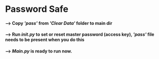 # Password Safe
#### --> Copy _**'pass'**_ from _**'Clear Data'**_ folder to main dir
#### --> Run _**init.py**_ to set or reset master password (access key), _**'pass'**_ file needs to be present when you do this
#### --> _**Main.py**_ is ready to run now.
